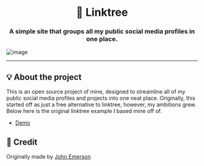 <h1 align="center">🌲 Linktree</h1>
<h3 align="center">A simple site that groups all my public social media profiles in one place.</h3>

![image](https://github.com/StarFallenJax/Profile/assets/93849152/6ddb7916-736c-42be-99d3-8243468e54b1)

---

## 💡 About the project

This is an open source project of mine, designed to streamline all of my public social media profiles and projects into one neat place. Originally, this started off as just a free alternative to linktree, however, my ambitions grew. Below here is the original linktree example I based mine off of.
- [Demo](https://spacemanjax.github.io/Linktree/)

## 💭 Credit

Originally made by [John Emerson](https://github.com/johnggli)
